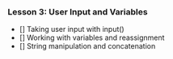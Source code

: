 

### Lesson 3: User Input and Variables
- [] Taking user input with input()
- [] Working with variables and reassignment
- [] String manipulation and concatenation
